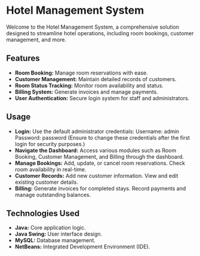 # Hotel Management System

Welcome to the Hotel Management System, a comprehensive solution designed to streamline hotel operations, including room bookings, customer management, and more.

## Features

- **Room Booking:** Manage room reservations with ease.
- **Customer Management:** Maintain detailed records of customers.
- **Room Status Tracking:** Monitor room availability and status.
- **Billing System:** Generate invoices and manage payments.
- **User Authentication:** Secure login system for staff and administrators.

## Usage
- **Login:**
Use the default administrator credentials:
Username: admin
Password: password
(Ensure to change these credentials after the first login for security purposes.)
- **Navigate the Dashboard:**
Access various modules such as Room Booking, Customer Management, and Billing through the dashboard.
- **Manage Bookings:**
Add, update, or cancel room reservations.
Check room availability in real-time.
- **Customer Records:**
Add new customer information.
View and edit existing customer details.
- **Billing:**
Generate invoices for completed stays.
Record payments and manage outstanding balances.

## Technologies Used

- **Java:** Core application logic.
- **Java Swing:** User interface design.
- **MySQL:** Database management.
- **NetBeans:** Integrated Development Environment (IDE).

